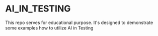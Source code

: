# AI_IN_TESTING
This repo serves for educational purpose. It's designed to demonstrate some examples how to utilize AI in Testing

